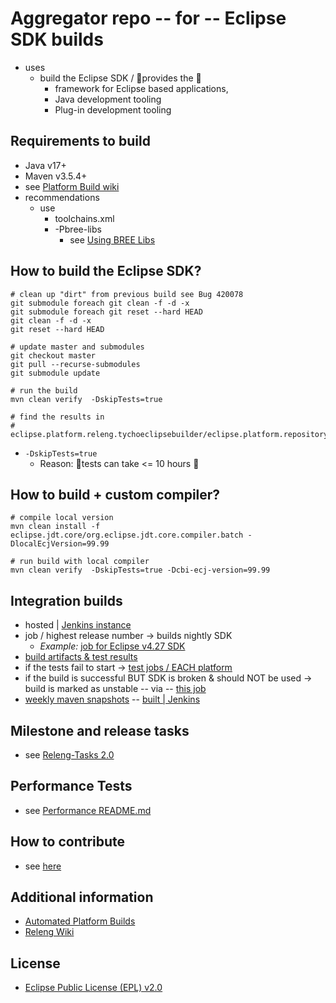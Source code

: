 Aggregator repo -- for -- Eclipse SDK builds
======================================

* uses
  * build the Eclipse SDK / 👀provides the 👀
    * framework for Eclipse based applications,
    * Java development tooling
    * Plug-in development tooling

Requirements to build
------------------

* Java v17+
* Maven v3.5.4+
* see [Platform Build wiki](https://wiki.eclipse.org/Platform-releng/Platform_Build)
* recommendations
  * use 
    * toolchains.xml
    * -Pbree-libs
      * see [Using BREE Libs](https://wiki.eclipse.org/Platform-releng/Platform_Build#Using_BREE_Libs "Using BREE Libs")

How to build the Eclipse SDK?
----------------------------

```
# clean up "dirt" from previous build see Bug 420078
git submodule foreach git clean -f -d -x
git submodule foreach git reset --hard HEAD
git clean -f -d -x
git reset --hard HEAD

# update master and submodules
git checkout master
git pull --recurse-submodules
git submodule update

# run the build
mvn clean verify  -DskipTests=true

# find the results in
# eclipse.platform.releng.tychoeclipsebuilder/eclipse.platform.repository/target/products
```
  * `-DskipTests=true`
    * Reason: 🧠tests can take <= 10 hours 🧠

How to build + custom compiler?
--------------------------

```
# compile local version
mvn clean install -f eclipse.jdt.core/org.eclipse.jdt.core.compiler.batch -DlocalEcjVersion=99.99

# run build with local compiler
mvn clean verify  -DskipTests=true -Dcbi-ecj-version=99.99
```

Integration builds
------------------

* hosted | [Jenkins instance](https://ci.eclipse.org/releng/job/Builds/) 
* job / highest release number -> builds nightly SDK
  * _Example:_ [job for Eclipse v4.27 SDK](https://ci.eclipse.org/releng/job/Builds/job/I-build-4.27/)
* [build artifacts & test results](https://download.eclipse.org/eclipse/downloads/)
* if the tests fail to start -> [test jobs / EACH platform](https://ci.eclipse.org/releng/view/Builds/job/AutomatedTests/) 
* if the build is successful BUT SDK is broken & should NOT be used -> build is marked as unstable -- via -- [this job](https://ci.eclipse.org/releng/job/Builds/job/markUnstable/) 
* [weekly maven snapshots](https://repo.eclipse.org/content/repositories/eclipse-snapshots/) -- [built | Jenkins](https://ci.eclipse.org/releng/view/Publish%20to%20Maven/)

Milestone and release tasks
-----------------
* see [Releng-Tasks 2.0](RELEASE.md)

Performance Tests
-----------------
* see [Performance README.md](production/README.md)

How to contribute
-----------------

* see [here](https://github.com/eclipse-platform/.github/blob/main/CONTRIBUTING.md)

Additional information
-----------------------

* [Automated Platform Builds](https://wiki.eclipse.org/Platform-releng/Automated_Platform_Build "Automated Platform Builds")
* [Releng Wiki](https://wiki.eclipse.org/Category:Eclipse_Platform_Releng "Releng Wiki")

License
-------

* [Eclipse Public License (EPL) v2.0](https://www.eclipse.org/legal/epl-2.0/)
